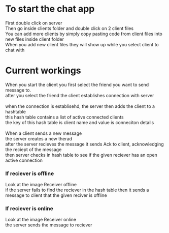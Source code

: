 <h1>To start the chat app</h1>
First double click on server </br>
Then go inside clients folder and double click on 2 client files</br>
You can add more clients by simply copy pasting code from client files into new files inside client folder</br>
When you add new client files they will show up while you select client to chat with </br>

<h1>Current workings</h1>
When you start the client you first select the friend you want to send message to.</br>
after you select the friend the client establishes connection with server </br></br>
when the connection is establisehd, the server then adds the client to a hashtable </br>
this hash table contains a list of active connected clients </br>
the key of this hash table is client name and value is conneciton details </br></br>
When a client sends a new message </br>
the server creates a new therad</br>
after the server recieves the message it sends Ack to client, acknowledging the reciept of the message </br>
then server checks in hash table to see if the given reciever has an open active connection</br>

<h3>If reciever is offline</h3>
Look at the image Receiver offline</br>
if the server fails to find the reciever in the hash table then it sends a message to client that the given reciver is offline </br>

<h3>If reciever is online</h3>
Look at the image Receiver online</br>
the server sends the message to reciever</br>
